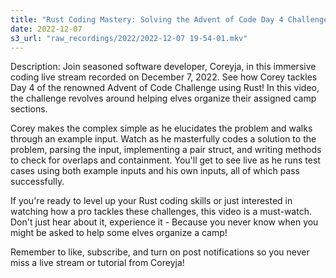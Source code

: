 ```yaml
---
title: "Rust Coding Mastery: Solving the Advent of Code Day 4 Challenge - Live Stream with Coreyja"
date: 2022-12-07
s3_url: "raw_recordings/2022/2022-12-07 19-54-01.mkv"
---
```


Description: Join seasoned software developer, Coreyja, in this immersive coding live stream recorded on December 7, 2022. See how Corey tackles Day 4 of the renowned Advent of Code Challenge using Rust! In this video, the challenge revolves around helping elves organize their assigned camp sections.

Corey makes the complex simple as he elucidates the problem and walks through an example input. Watch as he masterfully codes a solution to the problem, parsing the input, implementing a pair struct, and writing methods to check for overlaps and containment. You'll get to see live as he runs test cases using both example inputs and his own inputs, all of which pass successfully.

If you're ready to level up your Rust coding skills or just interested in watching how a pro tackles these challenges, this video is a must-watch. Don't just hear about it, experience it - Because you never know when you might be asked to help some elves organize a camp!

Remember to like, subscribe, and turn on post notifications so you never miss a live stream or tutorial from Coreyja!
